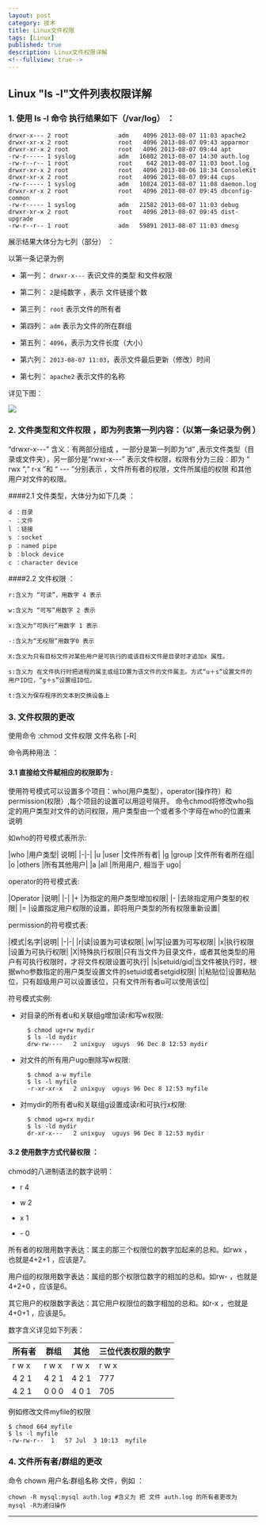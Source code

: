 ```yaml
---
layout: post
category: 技术
title: Linux文件权限
tags: [Linux]
published: true
description: Linux文件权限详解
<!--fullview: true-->
---
```



## Linux "ls -l"文件列表权限详解

### 1. 使用 ls -l 命令 执行结果如下（/var/log） ：

	drwxr-x--- 2 root              adm    4096 2013-08-07 11:03 apache2  
	drwxr-xr-x 2 root              root   4096 2013-08-07 09:43 apparmor  
	drwxr-xr-x 2 root              root   4096 2013-08-07 09:44 apt  
	-rw-r----- 1 syslog            adm   16802 2013-08-07 14:30 auth.log  
	-rw-r--r-- 1 root              root    642 2013-08-07 11:03 boot.log  
	drwxr-xr-x 2 root              root   4096 2013-08-06 18:34 ConsoleKit  
	drwxr-xr-x 2 root              root   4096 2013-08-07 09:44 cups  
	-rw-r----- 1 syslog            adm   10824 2013-08-07 11:08 daemon.log  
	drwxr-xr-x 2 root              root   4096 2013-08-07 09:45 dbconfig-common  
	-rw-r----- 1 syslog            adm   21582 2013-08-07 11:03 debug  
	drwxr-xr-x 2 root              root   4096 2013-08-07 09:45 dist-upgrade  
	-rw-r--r-- 1 root              adm   59891 2013-08-07 11:03 dmesg  
	
展示结果大体分为七列（部分） ：

以第一条记录为例

- 第一列： `drwxr-x---` 表识文件的类型 和文件权限   
  
- 第二列： `2`是纯数字 ，表示 文件链接个数  
  
- 第三列： `root` 表示文件的所有者   
  
- 第四列： `adm` 表示为文件的所在群组   
  
- 第五列： `4096`，表示为文件长度（大小）  
  
- 第六列： `2013-08-07 11:03`，表示文件最后更新（修改）时间  
  
- 第七列： `apache2` 表示文件的名称  

详见下图：

![](http://img.blog.csdn.net/20130807144329984?watermark/2/text/aHR0cDovL2Jsb2cuY3Nkbi5uZXQvSmVuTWluWmhhbmc=/font/5a6L5L2T/fontsize/400/fill/I0JBQkFCMA==/dissolve/70/gravity/SouthEast)

### 2. 文件类型和文件权限 ，即为列表第一列内容：（以第一条记录为例 ）

“drwxr-x---” 含义：有两部分组成 ，一部分是第一列即为“d” ,表示文件类型（目录或文件夹），另一部分是“rwxr-x---” 表示文件权限，权限有分为三段：即为 “ rwx ”,“  r-x  ”和 “ ---  ”分别表示 ，文件所有者的权限，文件所属组的权限 和其他用户对文件的权限。

####2.1 文件类型，大体分为如下几类 ：

	d ：目录   
	- ：文件   
	l ：链接   
	s ：socket   
	p ：named pipe   
	b ：block device   
	c ：character device  
	
####2.2 文件权限 ：

	r:含义为 “可读”，用数字 4 表示   
  
	w:含义为 “可写”用数字 2 表示  
  
	x:含义为“可执行”用数字 1 表示  
  
	-:含义为“无权限”用数字0 表示
  
	X:含义为只有目标文件对某些用户是可执行的或该目标文件是目录时才追加x 属性。   
	
	s:含义为 在文件执行时把进程的属主或组ID置为该文件的文件属主。方式“u＋s”设置文件的用户ID位，“g＋s”设置组ID位。 
	  
	t:含义为保存程序的文本到交换设备上  
	
### 3. 文件权限的更改

使用命令 :chmod  文件权限 文件名称 [-R]

命令两种用法 ：

#### 3.1 直接给文件赋相应的权限即为 :

使用符号模式可以设置多个项目：who(用户类型），operator(操作符）和permission(权限）,每个项目的设置可以用逗号隔开。 命令chmod将修改who指定的用户类型对文件的访问权限，用户类型由一个或者多个字母在who的位置来说明

如who的符号模式表所示:

|who	|用户类型|	说明|
|-|-|
|u	|user	|文件所有者|
|g	|group	|文件所有者所在组|
|o	|others	|所有其他用户|
|a	|all	|所用用户, 相当于 ugo|

operator的符号模式表:

|Operator	|说明|
|-|
|+	|为指定的用户类型增加权限|
|-	|去除指定用户类型的权限|
|=	|设置指定用户权限的设置，即将用户类型的所有权限重新设置|

permission的符号模式表:

|模式|名字|说明|
|-|-|
|r|读|设置为可读权限|
|w|写|设置为可写权限|
|x|执行权限	|设置为可执行权限|
|X|特殊执行权限|只有当文件为目录文件，或者其他类型的用户有可执行权限时，才将文件权限设置可执行|
|s|setuid/gid|当文件被执行时，根据who参数指定的用户类型设置文件的setuid或者setgid权限|
|t|粘贴位|设置粘贴位，只有超级用户可以设置该位，只有文件所有者u可以使用该位|

符号模式实例:

- 对目录的所有者u和关联组g增加读r和写w权限:

		$ chmod ug+rw mydir
		$ ls -ld mydir
		drw-rw----   2 unixguy  uguys  96 Dec 8 12:53 mydir

- 对文件的所有用户ugo删除写w权限:

		$ chmod a-w myfile
		$ ls -l myfile
		-r-xr-xr-x   2 unixguy  uguys 96 Dec 8 12:53 myfile
	
- 对mydir的所有者u和关联组g设置成读r和可执行x权限:

		$ chmod ug=rx mydir
		$ ls -ld mydir
		dr-xr-x---   2 unixguy  uguys 96 Dec 8 12:53 mydir
	
#### 3.2 使用数字方式代替权限 ：   

chmod的八进制语法的数字说明：

- r 4

- w 2

- x 1

- \- 0

所有者的权限用数字表达：属主的那三个权限位的数字加起来的总和。如rwx ，也就是4+2+1 ，应该是7。

用户组的权限用数字表达：属组的那个权限位数字的相加的总和。如rw- ，也就是4+2+0 ，应该是6。

其它用户的权限数字表达：其它用户权限位的数字相加的总和。如r-x ，也就是4+0+1 ，应该是5。

数字含义详见如下列表：

|所有者|群组|其他|三位代表权限的数字|
|-|-|-|-|
|r w x|r w x|r w x|r w x|
|4 2 1|4 2 1|4 2 1| 777|
|4 2 1|0 0 0|4 0 1|705|

例如修改文件myfile的权限

	$ chmod 664 myfile
	$ ls -l myfile
	-rw-rw-r--  1   57 Jul  3 10:13  myfile


### 4. 文件所有者/群组的更改

命令 chown 用户名:群组名称 文件，例如 ：

	chown -R mysql:mysql auth.log #含义为 把 文件 auth.log 的所有者更改为 mysql -R为递归操作

---
